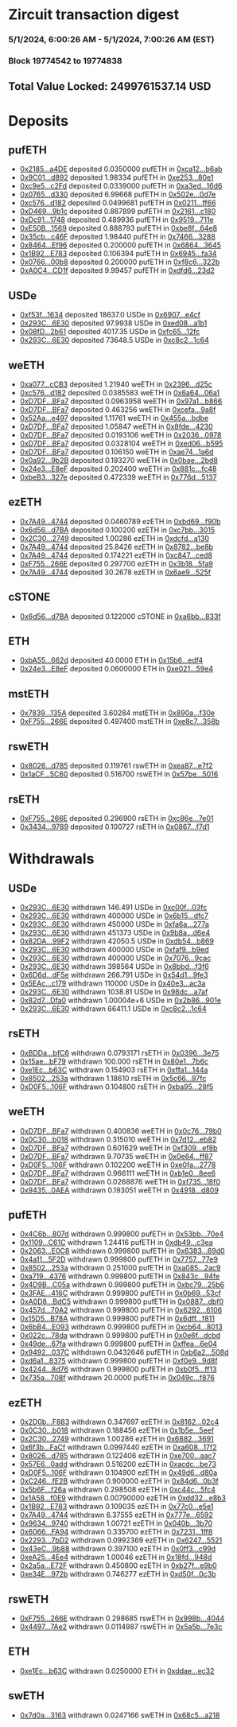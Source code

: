 # Zircuit transaction digest
### 5/1/2024, 6:00:26 AM - 5/1/2024, 7:00:26 AM (EST)
### Block 19774542 to 19774838

## Total Value Locked: 2499761537.14 USD

# Deposits
## pufETH
- [0x2185...a4DE](https://etherscan.io/address/0x2185fb92e58485CcADE6d74d30326D98a411a4DE) deposited 0.0350000 pufETH in [0xca12...b6ab](https://etherscan.io/tx/0x2185fb92e58485CcADE6d74d30326D98a411a4DE)
- [0x9C01...d892](https://etherscan.io/address/0x9C01b839c6091E519FD4749efA8B81E190c6d892) deposited 1.98334 pufETH in [0xe253...80e1](https://etherscan.io/tx/0x9C01b839c6091E519FD4749efA8B81E190c6d892)
- [0xc9e5...c2Fd](https://etherscan.io/address/0xc9e580805DAe37D5c0217696566c2c5E3feDc2Fd) deposited 0.0339000 pufETH in [0xa3ed...16d6](https://etherscan.io/tx/0xc9e580805DAe37D5c0217696566c2c5E3feDc2Fd)
- [0x0765...d330](https://etherscan.io/address/0x076539716F74b0a63551521426686Bd1cDe5d330) deposited 6.99668 pufETH in [0x502e...0d7e](https://etherscan.io/tx/0x076539716F74b0a63551521426686Bd1cDe5d330)
- [0xc576...d182](https://etherscan.io/address/0xc5764322968e0471770429dF2E56D21ba36dd182) deposited 0.0499681 pufETH in [0x0211...ff66](https://etherscan.io/tx/0xc5764322968e0471770429dF2E56D21ba36dd182)
- [0xD469...9b1c](https://etherscan.io/address/0xD4690148CB8b397683D11207d7a6DDd231169b1c) deposited 0.867899 pufETH in [0x2161...c180](https://etherscan.io/tx/0xD4690148CB8b397683D11207d7a6DDd231169b1c)
- [0xDc91...1748](https://etherscan.io/address/0xDc91Ff3534e6C193Cf939EA7D4c140718f511748) deposited 0.489936 pufETH in [0x9519...711e](https://etherscan.io/tx/0xDc91Ff3534e6C193Cf939EA7D4c140718f511748)
- [0xE50B...1569](https://etherscan.io/address/0xE50Bbb67C7AD4335A08c58e877FfED88F3AE1569) deposited 0.888793 pufETH in [0xbe8f...64e8](https://etherscan.io/tx/0xE50Bbb67C7AD4335A08c58e877FfED88F3AE1569)
- [0x35cb...c46F](https://etherscan.io/address/0x35cb67261CCd88988D99e78AC3A92a4CD215c46F) deposited 1.98440 pufETH in [0x7466...3288](https://etherscan.io/tx/0x35cb67261CCd88988D99e78AC3A92a4CD215c46F)
- [0x8464...Ef96](https://etherscan.io/address/0x84644A2b896De5541431b800d71a4453d120Ef96) deposited 0.200000 pufETH in [0x6864...3645](https://etherscan.io/tx/0x84644A2b896De5541431b800d71a4453d120Ef96)
- [0x1B92...E783](https://etherscan.io/address/0x1B92414a6F14927636C8Ca3252E59f1C057eE783) deposited 0.106394 pufETH in [0x6945...fa34](https://etherscan.io/tx/0x1B92414a6F14927636C8Ca3252E59f1C057eE783)
- [0x0766...00b8](https://etherscan.io/address/0x076668A9E27256e4aca4D6ED9CCAE6b14f9800b8) deposited 0.200000 pufETH in [0xf8c6...322b](https://etherscan.io/tx/0x076668A9E27256e4aca4D6ED9CCAE6b14f9800b8)
- [0xA0C4...CD1f](https://etherscan.io/address/0xA0C489e68bed9d68F6FAC5B052c2435987CACD1f) deposited 9.99457 pufETH in [0xdfd6...23d2](https://etherscan.io/tx/0xA0C489e68bed9d68F6FAC5B052c2435987CACD1f)
## USDe
- [0xf53f...1634](https://etherscan.io/address/0xf53fA0E2d26C801e43D9B301227E845D1dec1634) deposited 18637.0 USDe in [0x6907...e4cf](https://etherscan.io/tx/0xf53fA0E2d26C801e43D9B301227E845D1dec1634)
- [0x293C...6E30](https://etherscan.io/address/0x293C6937D8D82e05B01335F7B33FBA0c8e256E30) deposited 97.9938 USDe in [0xed08...a1b1](https://etherscan.io/tx/0x293C6937D8D82e05B01335F7B33FBA0c8e256E30)
- [0x08fD...2b61](https://etherscan.io/address/0x08fD406840A6215EF9027701c923cF17240a2b61) deposited 4017.35 USDe in [0xfc65...12fc](https://etherscan.io/tx/0x08fD406840A6215EF9027701c923cF17240a2b61)
- [0x293C...6E30](https://etherscan.io/address/0x293C6937D8D82e05B01335F7B33FBA0c8e256E30) deposited 73648.5 USDe in [0xc8c2...1c64](https://etherscan.io/tx/0x293C6937D8D82e05B01335F7B33FBA0c8e256E30)
## weETH
- [0xa077...cCB3](https://etherscan.io/address/0xa0771999Ab6B20f50248504f89C0CF2627a3cCB3) deposited 1.21940 weETH in [0x2396...d25c](https://etherscan.io/tx/0xa0771999Ab6B20f50248504f89C0CF2627a3cCB3)
- [0xc576...d182](https://etherscan.io/address/0xc5764322968e0471770429dF2E56D21ba36dd182) deposited 0.0385583 weETH in [0x6a64...06a1](https://etherscan.io/tx/0xc5764322968e0471770429dF2E56D21ba36dd182)
- [0xD7DF...BFa7](https://etherscan.io/address/0xD7DF7E085214743530afF339aFC420c7c720BFa7) deposited 0.0963958 weETH in [0x97a1...b866](https://etherscan.io/tx/0xD7DF7E085214743530afF339aFC420c7c720BFa7)
- [0xD7DF...BFa7](https://etherscan.io/address/0xD7DF7E085214743530afF339aFC420c7c720BFa7) deposited 0.463256 weETH in [0xcefa...9a8f](https://etherscan.io/tx/0xD7DF7E085214743530afF339aFC420c7c720BFa7)
- [0x52Aa...e497](https://etherscan.io/address/0x52Aa899454998Be5b000Ad077a46Bbe360F4e497) deposited 1.11761 weETH in [0x455a...bdbe](https://etherscan.io/tx/0x52Aa899454998Be5b000Ad077a46Bbe360F4e497)
- [0xD7DF...BFa7](https://etherscan.io/address/0xD7DF7E085214743530afF339aFC420c7c720BFa7) deposited 1.05847 weETH in [0x8fde...4230](https://etherscan.io/tx/0xD7DF7E085214743530afF339aFC420c7c720BFa7)
- [0xD7DF...BFa7](https://etherscan.io/address/0xD7DF7E085214743530afF339aFC420c7c720BFa7) deposited 0.0193106 weETH in [0x2036...0978](https://etherscan.io/tx/0xD7DF7E085214743530afF339aFC420c7c720BFa7)
- [0xD7DF...BFa7](https://etherscan.io/address/0xD7DF7E085214743530afF339aFC420c7c720BFa7) deposited 0.0328104 weETH in [0xed06...b595](https://etherscan.io/tx/0xD7DF7E085214743530afF339aFC420c7c720BFa7)
- [0xD7DF...BFa7](https://etherscan.io/address/0xD7DF7E085214743530afF339aFC420c7c720BFa7) deposited 0.106150 weETH in [0xae74...1a6d](https://etherscan.io/tx/0xD7DF7E085214743530afF339aFC420c7c720BFa7)
- [0x0a92...9b2B](https://etherscan.io/address/0x0a9230255c5CAbddB66F13C0B6F95Bc063929b2B) deposited 0.193270 weETH in [0x0bae...2bd8](https://etherscan.io/tx/0x0a9230255c5CAbddB66F13C0B6F95Bc063929b2B)
- [0x24e3...E8eF](https://etherscan.io/address/0x24e32bB964721dFAC9DEE9E9FF71Ac476652E8eF) deposited 0.202400 weETH in [0x881c...fc48](https://etherscan.io/tx/0x24e32bB964721dFAC9DEE9E9FF71Ac476652E8eF)
- [0xbeB3...327e](https://etherscan.io/address/0xbeB3e4AFA46BB1552476995a8F4992a1F79E327e) deposited 0.472339 weETH in [0x776d...5137](https://etherscan.io/tx/0xbeB3e4AFA46BB1552476995a8F4992a1F79E327e)
## ezETH
- [0x7A49...4744](https://etherscan.io/address/0x7A493Be5c2ce014cD049Bf178a1ac0Db1B434744) deposited 0.0460789 ezETH in [0xbd69...f90b](https://etherscan.io/tx/0x7A493Be5c2ce014cD049Bf178a1ac0Db1B434744)
- [0x6d56...d7BA](https://etherscan.io/address/0x6d5631CdA8E3369720c68a4A744F56344E99d7BA) deposited 0.100200 ezETH in [0xc7bb...3015](https://etherscan.io/tx/0x6d5631CdA8E3369720c68a4A744F56344E99d7BA)
- [0x2C30...2749](https://etherscan.io/address/0x2C30caB8bc447773fE5FBC2a9a5a124DA7482749) deposited 1.00286 ezETH in [0xdcfd...a130](https://etherscan.io/tx/0x2C30caB8bc447773fE5FBC2a9a5a124DA7482749)
- [0x7A49...4744](https://etherscan.io/address/0x7A493Be5c2ce014cD049Bf178a1ac0Db1B434744) deposited 25.8426 ezETH in [0x8782...be8b](https://etherscan.io/tx/0x7A493Be5c2ce014cD049Bf178a1ac0Db1B434744)
- [0x7A49...4744](https://etherscan.io/address/0x7A493Be5c2ce014cD049Bf178a1ac0Db1B434744) deposited 0.174221 ezETH in [0xc847...ced8](https://etherscan.io/tx/0x7A493Be5c2ce014cD049Bf178a1ac0Db1B434744)
- [0xF755...266E](https://etherscan.io/address/0xF7550F5A6d8946934480d06F0BC4a96F717B266E) deposited 0.297700 ezETH in [0x3b18...5fa9](https://etherscan.io/tx/0xF7550F5A6d8946934480d06F0BC4a96F717B266E)
- [0x7A49...4744](https://etherscan.io/address/0x7A493Be5c2ce014cD049Bf178a1ac0Db1B434744) deposited 30.2678 ezETH in [0x6ae9...525f](https://etherscan.io/tx/0x7A493Be5c2ce014cD049Bf178a1ac0Db1B434744)
## cSTONE
- [0x6d56...d7BA](https://etherscan.io/address/0x6d5631CdA8E3369720c68a4A744F56344E99d7BA) deposited 0.122000 cSTONE in [0xa6bb...833f](https://etherscan.io/tx/0x6d5631CdA8E3369720c68a4A744F56344E99d7BA)
## ETH
- [0xbA55...662d](https://etherscan.io/address/0xbA55BDbF959DF826dA6c35487eB15FaD2164662d) deposited 40.0000 ETH in [0x15b6...edf4](https://etherscan.io/tx/0xbA55BDbF959DF826dA6c35487eB15FaD2164662d)
- [0x24e3...E8eF](https://etherscan.io/address/0x24e32bB964721dFAC9DEE9E9FF71Ac476652E8eF) deposited 0.0600000 ETH in [0xe021...59e4](https://etherscan.io/tx/0x24e32bB964721dFAC9DEE9E9FF71Ac476652E8eF)
## mstETH
- [0x7839...135A](https://etherscan.io/address/0x78393b4947D5C9FCb28aB4B35cc625BD2A34135A) deposited 3.60284 mstETH in [0x890a...f30e](https://etherscan.io/tx/0x78393b4947D5C9FCb28aB4B35cc625BD2A34135A)
- [0xF755...266E](https://etherscan.io/address/0xF7550F5A6d8946934480d06F0BC4a96F717B266E) deposited 0.497400 mstETH in [0xe8c7...358b](https://etherscan.io/tx/0xF7550F5A6d8946934480d06F0BC4a96F717B266E)
## rswETH
- [0x8026...d785](https://etherscan.io/address/0x80269Fceaa65EBc36c115f919B1B2a2B0aaFd785) deposited 0.119761 rswETH in [0xea87...e7f2](https://etherscan.io/tx/0x80269Fceaa65EBc36c115f919B1B2a2B0aaFd785)
- [0x1aCF...5C60](https://etherscan.io/address/0x1aCFbD88AdC974B0b7a36005947335eCf3965C60) deposited 0.516700 rswETH in [0x57be...5016](https://etherscan.io/tx/0x1aCFbD88AdC974B0b7a36005947335eCf3965C60)
## rsETH
- [0xF755...266E](https://etherscan.io/address/0xF7550F5A6d8946934480d06F0BC4a96F717B266E) deposited 0.296900 rsETH in [0xc86e...7e01](https://etherscan.io/tx/0xF7550F5A6d8946934480d06F0BC4a96F717B266E)
- [0x3434...9789](https://etherscan.io/address/0x34349c5569e7B846c3558961552D2202760A9789) deposited 0.100727 rsETH in [0x0867...f7d1](https://etherscan.io/tx/0x34349c5569e7B846c3558961552D2202760A9789)
# Withdrawals
## USDe
- [0x293C...6E30](https://etherscan.io/address/0x293C6937D8D82e05B01335F7B33FBA0c8e256E30) withdrawn 146.491 USDe in [0xc00f...03fc](https://etherscan.io/tx/0x293C6937D8D82e05B01335F7B33FBA0c8e256E30)
- [0x293C...6E30](https://etherscan.io/address/0x293C6937D8D82e05B01335F7B33FBA0c8e256E30) withdrawn 400000 USDe in [0x6b15...dfc7](https://etherscan.io/tx/0x293C6937D8D82e05B01335F7B33FBA0c8e256E30)
- [0x293C...6E30](https://etherscan.io/address/0x293C6937D8D82e05B01335F7B33FBA0c8e256E30) withdrawn 450000 USDe in [0xfa6a...277a](https://etherscan.io/tx/0x293C6937D8D82e05B01335F7B33FBA0c8e256E30)
- [0x293C...6E30](https://etherscan.io/address/0x293C6937D8D82e05B01335F7B33FBA0c8e256E30) withdrawn 451373 USDe in [0x9b8a...d6e4](https://etherscan.io/tx/0x293C6937D8D82e05B01335F7B33FBA0c8e256E30)
- [0x82DA...99F2](https://etherscan.io/address/0x82DA1287b3388cc1fA377aE55717e8A3573599F2) withdrawn 42050.5 USDe in [0xdb54...b869](https://etherscan.io/tx/0x82DA1287b3388cc1fA377aE55717e8A3573599F2)
- [0x293C...6E30](https://etherscan.io/address/0x293C6937D8D82e05B01335F7B33FBA0c8e256E30) withdrawn 400000 USDe in [0xfaf9...b9ed](https://etherscan.io/tx/0x293C6937D8D82e05B01335F7B33FBA0c8e256E30)
- [0x293C...6E30](https://etherscan.io/address/0x293C6937D8D82e05B01335F7B33FBA0c8e256E30) withdrawn 400000 USDe in [0x7076...9cac](https://etherscan.io/tx/0x293C6937D8D82e05B01335F7B33FBA0c8e256E30)
- [0x293C...6E30](https://etherscan.io/address/0x293C6937D8D82e05B01335F7B33FBA0c8e256E30) withdrawn 398564 USDe in [0x8bbd...f3f6](https://etherscan.io/tx/0x293C6937D8D82e05B01335F7B33FBA0c8e256E30)
- [0x6D6d...dF5e](https://etherscan.io/address/0x6D6d2Fcc5eF5c83F1bb00b5a0f088c773518dF5e) withdrawn 266.791 USDe in [0x54d1...9fe3](https://etherscan.io/tx/0x6D6d2Fcc5eF5c83F1bb00b5a0f088c773518dF5e)
- [0x5EAc...c179](https://etherscan.io/address/0x5EAc117187caC1E5654080835B086776Fe2ec179) withdrawn 110000 USDe in [0x40e3...ac3a](https://etherscan.io/tx/0x5EAc117187caC1E5654080835B086776Fe2ec179)
- [0x293C...6E30](https://etherscan.io/address/0x293C6937D8D82e05B01335F7B33FBA0c8e256E30) withdrawn 1038.81 USDe in [0x98dc...a7af](https://etherscan.io/tx/0x293C6937D8D82e05B01335F7B33FBA0c8e256E30)
- [0x82d7...Dfa0](https://etherscan.io/address/0x82d78Fd4354DB9048265E113c849cb7Fce7BDfa0) withdrawn 1.00004e+6 USDe in [0x2b86...901e](https://etherscan.io/tx/0x82d78Fd4354DB9048265E113c849cb7Fce7BDfa0)
- [0x293C...6E30](https://etherscan.io/address/0x293C6937D8D82e05B01335F7B33FBA0c8e256E30) withdrawn 66411.1 USDe in [0xc8c2...1c64](https://etherscan.io/tx/0x293C6937D8D82e05B01335F7B33FBA0c8e256E30)
## rsETH
- [0xBDDa...bfC6](https://etherscan.io/address/0xBDDabc51869d998c2890AdA6d56134328f95bfC6) withdrawn 0.0793171 rsETH in [0x0396...3e75](https://etherscan.io/tx/0xBDDabc51869d998c2890AdA6d56134328f95bfC6)
- [0x15ae...bF79](https://etherscan.io/address/0x15ae76920e6C3570E13e443677A0503E6e95bF79) withdrawn 100.000 rsETH in [0x80e1...7b6c](https://etherscan.io/tx/0x15ae76920e6C3570E13e443677A0503E6e95bF79)
- [0xe1Ec...b63C](https://etherscan.io/address/0xe1Ecf136bb0F65AEc18053c1B76d431FCCA0b63C) withdrawn 0.154903 rsETH in [0xffa1...144a](https://etherscan.io/tx/0xe1Ecf136bb0F65AEc18053c1B76d431FCCA0b63C)
- [0x8502...253a](https://etherscan.io/address/0x8502F5BF60182C3D55582C963f952Ae355F9253a) withdrawn 1.18610 rsETH in [0x5c66...97fc](https://etherscan.io/tx/0x8502F5BF60182C3D55582C963f952Ae355F9253a)
- [0xD0F5...106F](https://etherscan.io/address/0xD0F55F7E6AC44C9121b655BE7a1E1c425D52106F) withdrawn 0.104800 rsETH in [0xba95...28f5](https://etherscan.io/tx/0xD0F55F7E6AC44C9121b655BE7a1E1c425D52106F)
## weETH
- [0xD7DF...BFa7](https://etherscan.io/address/0xD7DF7E085214743530afF339aFC420c7c720BFa7) withdrawn 0.400836 weETH in [0x0c76...79b0](https://etherscan.io/tx/0xD7DF7E085214743530afF339aFC420c7c720BFa7)
- [0x0C30...b018](https://etherscan.io/address/0x0C300150937Df0E986bdB427946BBF176F73b018) withdrawn 0.315010 weETH in [0x7d12...eb82](https://etherscan.io/tx/0x0C300150937Df0E986bdB427946BBF176F73b018)
- [0xD7DF...BFa7](https://etherscan.io/address/0xD7DF7E085214743530afF339aFC420c7c720BFa7) withdrawn 0.601629 weETH in [0xf309...ef8b](https://etherscan.io/tx/0xD7DF7E085214743530afF339aFC420c7c720BFa7)
- [0xD7DF...BFa7](https://etherscan.io/address/0xD7DF7E085214743530afF339aFC420c7c720BFa7) withdrawn 9.70735 weETH in [0x0e64...ff87](https://etherscan.io/tx/0xD7DF7E085214743530afF339aFC420c7c720BFa7)
- [0xD0F5...106F](https://etherscan.io/address/0xD0F55F7E6AC44C9121b655BE7a1E1c425D52106F) withdrawn 0.102200 weETH in [0xe0fa...2778](https://etherscan.io/tx/0xD0F55F7E6AC44C9121b655BE7a1E1c425D52106F)
- [0xD7DF...BFa7](https://etherscan.io/address/0xD7DF7E085214743530afF339aFC420c7c720BFa7) withdrawn 0.966111 weETH in [0xb1e0...8ee6](https://etherscan.io/tx/0xD7DF7E085214743530afF339aFC420c7c720BFa7)
- [0xD7DF...BFa7](https://etherscan.io/address/0xD7DF7E085214743530afF339aFC420c7c720BFa7) withdrawn 0.0268876 weETH in [0xf735...18f0](https://etherscan.io/tx/0xD7DF7E085214743530afF339aFC420c7c720BFa7)
- [0x9435...0AEA](https://etherscan.io/address/0x9435c81C4518af6Fb0d3f0FCc462C4Fd2Aa30AEA) withdrawn 0.193051 weETH in [0x4918...d809](https://etherscan.io/tx/0x9435c81C4518af6Fb0d3f0FCc462C4Fd2Aa30AEA)
## pufETH
- [0x4C6b...807d](https://etherscan.io/address/0x4C6b1112AD3b4422229b296F7C6c1d9Aee6d807d) withdrawn 0.999800 pufETH in [0x53bb...70e4](https://etherscan.io/tx/0x4C6b1112AD3b4422229b296F7C6c1d9Aee6d807d)
- [0x1109...C61C](https://etherscan.io/address/0x1109385cb0Be2E4501f78b94423df010A584C61C) withdrawn 1.24416 pufETH in [0xdb49...c3ea](https://etherscan.io/tx/0x1109385cb0Be2E4501f78b94423df010A584C61C)
- [0x2063...E0C8](https://etherscan.io/address/0x20632456e8D3f499b0fF1F33be8D8E8CfBD8E0C8) withdrawn 0.999800 pufETH in [0x6383...69d0](https://etherscan.io/tx/0x20632456e8D3f499b0fF1F33be8D8E8CfBD8E0C8)
- [0x4a11...5F2D](https://etherscan.io/address/0x4a11Df185B1e80fda8190Dd6fCCa05E2fff35F2D) withdrawn 0.999800 pufETH in [0x7757...77e9](https://etherscan.io/tx/0x4a11Df185B1e80fda8190Dd6fCCa05E2fff35F2D)
- [0x8502...253a](https://etherscan.io/address/0x8502F5BF60182C3D55582C963f952Ae355F9253a) withdrawn 0.251000 pufETH in [0xa085...2ac9](https://etherscan.io/tx/0x8502F5BF60182C3D55582C963f952Ae355F9253a)
- [0xa719...4376](https://etherscan.io/address/0xa719D442A4C6bC84530bd8a205d3FB3A48764376) withdrawn 0.999800 pufETH in [0x843c...94fe](https://etherscan.io/tx/0xa719D442A4C6bC84530bd8a205d3FB3A48764376)
- [0x4D9B...C05a](https://etherscan.io/address/0x4D9B715fa5A7ae33eC0f91C19e01683eFc9FC05a) withdrawn 0.999800 pufETH in [0xbc79...25b6](https://etherscan.io/tx/0x4D9B715fa5A7ae33eC0f91C19e01683eFc9FC05a)
- [0x3FAE...416C](https://etherscan.io/address/0x3FAEf8a920Bd1d06ab17Fe24666e2514718C416C) withdrawn 0.999800 pufETH in [0x0b69...53cf](https://etherscan.io/tx/0x3FAEf8a920Bd1d06ab17Fe24666e2514718C416C)
- [0xA0D8...BdC5](https://etherscan.io/address/0xA0D8e08B4b2b89c7BF561858c10e9d4b0fCFBdC5) withdrawn 0.999800 pufETH in [0x0887...dbf0](https://etherscan.io/tx/0xA0D8e08B4b2b89c7BF561858c10e9d4b0fCFBdC5)
- [0x457d...70A2](https://etherscan.io/address/0x457dE63cCD75F9a233fE7b3633B1f6BA66b870A2) withdrawn 0.999800 pufETH in [0x6292...6106](https://etherscan.io/tx/0x457dE63cCD75F9a233fE7b3633B1f6BA66b870A2)
- [0x15D5...B78A](https://etherscan.io/address/0x15D556B5D801E238C54bb11B575C23d38a53B78A) withdrawn 0.999800 pufETH in [0x6dff...f811](https://etherscan.io/tx/0x15D556B5D801E238C54bb11B575C23d38a53B78A)
- [0x6bB4...E093](https://etherscan.io/address/0x6bB45103446a70379563205A57303D2B9236E093) withdrawn 0.999800 pufETH in [0xcb64...8013](https://etherscan.io/tx/0x6bB45103446a70379563205A57303D2B9236E093)
- [0x022c...78da](https://etherscan.io/address/0x022cDF3457A46D4f2159ef018A853c47142e78da) withdrawn 0.999800 pufETH in [0x0e6f...dcbd](https://etherscan.io/tx/0x022cDF3457A46D4f2159ef018A853c47142e78da)
- [0x49de...67fa](https://etherscan.io/address/0x49de61CE61eaAdfd5A0A0Ee2b3a6A9F2a46E67fa) withdrawn 0.999800 pufETH in [0xffea...6e04](https://etherscan.io/tx/0x49de61CE61eaAdfd5A0A0Ee2b3a6A9F2a46E67fa)
- [0x9492...037C](https://etherscan.io/address/0x9492eF5c72362dfBD0D5AE1D8bF0F8D5e039037C) withdrawn 0.0432646 pufETH in [0xb6a2...508d](https://etherscan.io/tx/0x9492eF5c72362dfBD0D5AE1D8bF0F8D5e039037C)
- [0xd6a1...8375](https://etherscan.io/address/0xd6a14a8e2bF3cef1e4B156f9f2fCe05bB2af8375) withdrawn 0.999800 pufETH in [0xf0e9...9d8f](https://etherscan.io/tx/0xd6a14a8e2bF3cef1e4B156f9f2fCe05bB2af8375)
- [0x4244...8d76](https://etherscan.io/address/0x4244174060404711045471f75a40Db1c48248d76) withdrawn 0.999800 pufETH in [0xb0f5...ff13](https://etherscan.io/tx/0x4244174060404711045471f75a40Db1c48248d76)
- [0x735a...708f](https://etherscan.io/address/0x735a1ecdf0a411A0ab32cF611A0eF5B8b3E9708f) withdrawn 20.0000 pufETH in [0x049c...f876](https://etherscan.io/tx/0x735a1ecdf0a411A0ab32cF611A0eF5B8b3E9708f)
## ezETH
- [0x2D0b...F883](https://etherscan.io/address/0x2D0ba24B78F75862284142707686068C5D16F883) withdrawn 0.347697 ezETH in [0x8162...02c4](https://etherscan.io/tx/0x2D0ba24B78F75862284142707686068C5D16F883)
- [0x0C30...b018](https://etherscan.io/address/0x0C300150937Df0E986bdB427946BBF176F73b018) withdrawn 0.188456 ezETH in [0x1b5e...5eef](https://etherscan.io/tx/0x0C300150937Df0E986bdB427946BBF176F73b018)
- [0x2C30...2749](https://etherscan.io/address/0x2C30caB8bc447773fE5FBC2a9a5a124DA7482749) withdrawn 1.00286 ezETH in [0x6882...3691](https://etherscan.io/tx/0x2C30caB8bc447773fE5FBC2a9a5a124DA7482749)
- [0x6f3b...FaCf](https://etherscan.io/address/0x6f3bDDcB13012D911a7677075c863D2574EbFaCf) withdrawn 0.0997440 ezETH in [0xa608...17f2](https://etherscan.io/tx/0x6f3bDDcB13012D911a7677075c863D2574EbFaCf)
- [0x8026...d785](https://etherscan.io/address/0x80269Fceaa65EBc36c115f919B1B2a2B0aaFd785) withdrawn 0.122406 ezETH in [0xe700...aac7](https://etherscan.io/tx/0x80269Fceaa65EBc36c115f919B1B2a2B0aaFd785)
- [0x57E6...0add](https://etherscan.io/address/0x57E66c10Fcc9749F3c16726D4067C8f457bd0add) withdrawn 0.516200 ezETH in [0xacdc...be73](https://etherscan.io/tx/0x57E66c10Fcc9749F3c16726D4067C8f457bd0add)
- [0xD0F5...106F](https://etherscan.io/address/0xD0F55F7E6AC44C9121b655BE7a1E1c425D52106F) withdrawn 0.104900 ezETH in [0x49d6...d80a](https://etherscan.io/tx/0xD0F55F7E6AC44C9121b655BE7a1E1c425D52106F)
- [0xC246...fE2B](https://etherscan.io/address/0xC2465D7ECeEcAb824adCA9c849da4353a29DfE2B) withdrawn 0.900000 ezETH in [0x84d6...0b3f](https://etherscan.io/tx/0xC2465D7ECeEcAb824adCA9c849da4353a29DfE2B)
- [0x5b6F...f26a](https://etherscan.io/address/0x5b6F6F9931d39D6f382af18536df4a420347f26a) withdrawn 0.298508 ezETH in [0xc44c...5fc4](https://etherscan.io/tx/0x5b6F6F9931d39D6f382af18536df4a420347f26a)
- [0x1A58...f0E9](https://etherscan.io/address/0x1A5847F724EF426421516b10018659EB7084f0E9) withdrawn 0.00790000 ezETH in [0xdd32...e8b3](https://etherscan.io/tx/0x1A5847F724EF426421516b10018659EB7084f0E9)
- [0x1B92...E783](https://etherscan.io/address/0x1B92414a6F14927636C8Ca3252E59f1C057eE783) withdrawn 0.109035 ezETH in [0x77c0...e5e1](https://etherscan.io/tx/0x1B92414a6F14927636C8Ca3252E59f1C057eE783)
- [0x7A49...4744](https://etherscan.io/address/0x7A493Be5c2ce014cD049Bf178a1ac0Db1B434744) withdrawn 6.37555 ezETH in [0x777e...6592](https://etherscan.io/tx/0x7A493Be5c2ce014cD049Bf178a1ac0Db1B434744)
- [0x9634...9740](https://etherscan.io/address/0x963472BaF1B43a4B49B71dac3cC78902562A9740) withdrawn 1.00721 ezETH in [0x040b...3b70](https://etherscan.io/tx/0x963472BaF1B43a4B49B71dac3cC78902562A9740)
- [0x6066...FA94](https://etherscan.io/address/0x60663af31Be6Fb5F4c89cC2ccA07F0BF3B2CFA94) withdrawn 0.335700 ezETH in [0x7231...1ff8](https://etherscan.io/tx/0x60663af31Be6Fb5F4c89cC2ccA07F0BF3B2CFA94)
- [0x2293...7bD2](https://etherscan.io/address/0x22933d115c644F56b1987D56aBd381251Eee7bD2) withdrawn 0.0992369 ezETH in [0x6247...5521](https://etherscan.io/tx/0x22933d115c644F56b1987D56aBd381251Eee7bD2)
- [0x43eC...9b88](https://etherscan.io/address/0x43eC64fcf69A7cFA364682AEa628d8Ff5D769b88) withdrawn 0.397100 ezETH in [0x0ff3...c99d](https://etherscan.io/tx/0x43eC64fcf69A7cFA364682AEa628d8Ff5D769b88)
- [0xeA25...4Ee4](https://etherscan.io/address/0xeA254637EbA2C2423A083920f047685c74CD4Ee4) withdrawn 1.00046 ezETH in [0x18fd...948d](https://etherscan.io/tx/0xeA254637EbA2C2423A083920f047685c74CD4Ee4)
- [0x2a5a...E72F](https://etherscan.io/address/0x2a5a847DFeF231ED9a680d32C3Bb39582423E72F) withdrawn 0.450800 ezETH in [0xb27f...e9b0](https://etherscan.io/tx/0x2a5a847DFeF231ED9a680d32C3Bb39582423E72F)
- [0xe34E...972b](https://etherscan.io/address/0xe34E0A3C4E30c2caFE0c841Dcd69d530e887972b) withdrawn 0.746277 ezETH in [0xd50f...0c3b](https://etherscan.io/tx/0xe34E0A3C4E30c2caFE0c841Dcd69d530e887972b)
## rswETH
- [0xF755...266E](https://etherscan.io/address/0xF7550F5A6d8946934480d06F0BC4a96F717B266E) withdrawn 0.298685 rswETH in [0x998b...4044](https://etherscan.io/tx/0xF7550F5A6d8946934480d06F0BC4a96F717B266E)
- [0x4497...7Ae2](https://etherscan.io/address/0x44977E118F425B17aEA676e5ca94837f3eD77Ae2) withdrawn 0.0114987 rswETH in [0x5a5b...7e3c](https://etherscan.io/tx/0x44977E118F425B17aEA676e5ca94837f3eD77Ae2)
## ETH
- [0xe1Ec...b63C](https://etherscan.io/address/0xe1Ecf136bb0F65AEc18053c1B76d431FCCA0b63C) withdrawn 0.0250000 ETH in [0xddae...ec32](https://etherscan.io/tx/0xe1Ecf136bb0F65AEc18053c1B76d431FCCA0b63C)
## swETH
- [0x7d0a...3163](https://etherscan.io/address/0x7d0aE7Ef17cA7bD6F0e17e620dDd72b15ea13163) withdrawn 0.0247166 swETH in [0x68c5...a218](https://etherscan.io/tx/0x7d0aE7Ef17cA7bD6F0e17e620dDd72b15ea13163)
